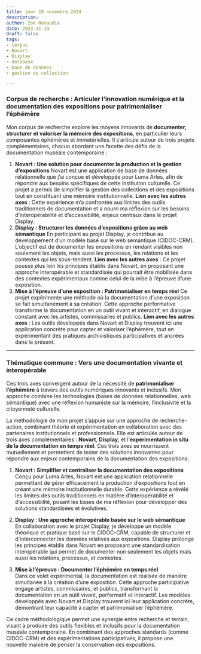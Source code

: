 ```yaml
---
title: jour 19 novembre 2024
description: 
author: Zoë Renaudie
date: 2024-11-19
draft: false
tags:
- corpus
- Novart
- Display
- database
- base de données
- gestion de collection

---
```


### Corpus de recherche : Articuler l’innovation numérique et la documentation des expositions pour patrimonialiser l’éphémère

Mon corpus de recherche explore les moyens innovants de **documenter, structurer et valoriser la mémoire des expositions**, en particulier leurs composantes éphémères et immatérielles. Il s’articule autour de trois projets complémentaires, chacun abordant une facette des défis de la documentation muséale contemporaine :

1. **Novart : Une solution pour documenter la production et la gestion d’expositions**
   Novart est une application de base de données relationnelle que j’ai conçue et développée pour Luma Arles, afin de répondre aux besoins spécifiques de cette institution culturelle. Ce projet a permis de simplifier la gestion des collections et des expositions tout en constituant une mémoire institutionnelle.
   **Lien avec les autres axes** : Cette expérience m’a confrontée aux limites des outils traditionnels de documentation et a nourri ma réflexion sur les besoins d’interopérabilité et d’accessibilité, enjeux centraux dans le projet Display.
2. **Display : Structurer les données d’expositions grâce au web sémantique**
   En participant au projet Display, je contribue au développement d’un modèle basé sur le web sémantique (CIDOC-CRM). L’objectif est de documenter les expositions en rendant visibles non seulement les objets, mais aussi les processus, les relations et les contextes qui les sous-tendent.
   **Lien avec les autres axes** : Ce projet pousse plus loin les principes établis dans Novart, en proposant une approche interopérable et standardisée qui pourrait être mobilisée dans des contextes expérimentaux comme celui de la mise à l’épreuve d’une exposition.
3. **Mise à l’épreuve d’une exposition : Patrimonialiser en temps réel**
   Ce projet expérimente une méthode où la documentation d’une exposition se fait simultanément à sa création. Cette approche performative transforme la documentation en un outil vivant et interactif, en dialogue constant avec les artistes, commissaires et publics.
   **Lien avec les autres axes** : Les outils développés dans Novart et Display trouvent ici une application concrète pour capter et valoriser l’éphémère, tout en expérimentant des pratiques archivistiques participatives et ancrées dans le présent.

------

### Thématique commune : Vers une documentation vivante et interopérable

Ces trois axes convergent autour de la nécessité de **patrimonialiser l’éphémère** à travers des outils numériques innovants et inclusifs. Mon approche combine les technologies (bases de données relationnelles, web sémantique) avec une réflexion humaniste sur la mémoire, l’inclusivité et la citoyenneté culturelle.



La méthodologie de mon projet s’appuie sur une approche de recherche-action, combinant théorie et expérimentation en collaboration avec des partenaires institutionnels et professionnels. Elle est articulée autour de trois axes complémentaires : **Novart**, **Display**, et l’**expérimentation in situ de la documentation en temps réel**. Ces trois axes se nourrissent mutuellement et permettent de tester des solutions innovantes pour répondre aux enjeux contemporains de la documentation des expositions.

1. **Novart : Simplifier et centraliser la documentation des expositions**  
   Conçu pour Luma Arles, Novart est une application relationnelle permettant de gérer efficacement la production d’expositions tout en créant une mémoire institutionnelle durable. Cette expérience a révélé les limites des outils traditionnels en matière d’interopérabilité et d’accessibilité, posant les bases de ma réflexion pour développer des solutions standardisées et évolutives.

2. **Display : Une approche interopérable basée sur le web sémantique**  
   En collaboration avec le projet Display, je développe un modèle théorique et pratique basé sur le CIDOC-CRM, capable de structurer et d’interconnecter les données relatives aux expositions. Display prolonge les principes établis dans Novart en proposant une standardisation interopérable qui permet de documenter non seulement les objets mais aussi les relations, processus, et contextes.

3. **Mise à l’épreuve : Documenter l’éphémère en temps réel**  
   Dans ce volet expérimental, la documentation est réalisée de manière simultanée à la création d’une exposition. Cette approche participative engage artistes, commissaires, et publics, transformant la documentation en un outil vivant, performatif et interactif. Les modèles développés avec Novart et Display trouvent ici leur application concrète, démontrant leur capacité à capter et patrimonialiser l’éphémère.

Ce cadre méthodologique permet une synergie entre recherche et terrain, visant à produire des outils flexibles et inclusifs pour la documentation muséale contemporaine. En combinant des approches standards (comme CIDOC-CRM) et des expérimentations participatives, il propose une nouvelle manière de penser la conservation des expositions.